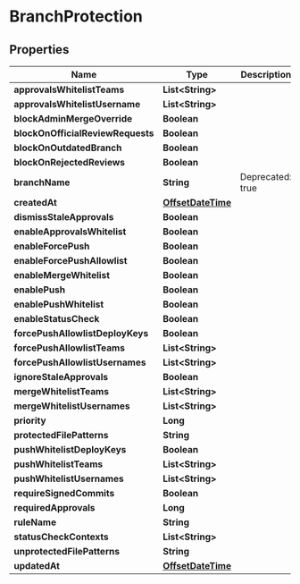 # BranchProtection

## Properties
Name | Type | Description | Notes
------------ | ------------- | ------------- | -------------
**approvalsWhitelistTeams** | **List&lt;String&gt;** |  |  [optional]
**approvalsWhitelistUsername** | **List&lt;String&gt;** |  |  [optional]
**blockAdminMergeOverride** | **Boolean** |  |  [optional]
**blockOnOfficialReviewRequests** | **Boolean** |  |  [optional]
**blockOnOutdatedBranch** | **Boolean** |  |  [optional]
**blockOnRejectedReviews** | **Boolean** |  |  [optional]
**branchName** | **String** | Deprecated: true |  [optional]
**createdAt** | [**OffsetDateTime**](OffsetDateTime.md) |  |  [optional]
**dismissStaleApprovals** | **Boolean** |  |  [optional]
**enableApprovalsWhitelist** | **Boolean** |  |  [optional]
**enableForcePush** | **Boolean** |  |  [optional]
**enableForcePushAllowlist** | **Boolean** |  |  [optional]
**enableMergeWhitelist** | **Boolean** |  |  [optional]
**enablePush** | **Boolean** |  |  [optional]
**enablePushWhitelist** | **Boolean** |  |  [optional]
**enableStatusCheck** | **Boolean** |  |  [optional]
**forcePushAllowlistDeployKeys** | **Boolean** |  |  [optional]
**forcePushAllowlistTeams** | **List&lt;String&gt;** |  |  [optional]
**forcePushAllowlistUsernames** | **List&lt;String&gt;** |  |  [optional]
**ignoreStaleApprovals** | **Boolean** |  |  [optional]
**mergeWhitelistTeams** | **List&lt;String&gt;** |  |  [optional]
**mergeWhitelistUsernames** | **List&lt;String&gt;** |  |  [optional]
**priority** | **Long** |  |  [optional]
**protectedFilePatterns** | **String** |  |  [optional]
**pushWhitelistDeployKeys** | **Boolean** |  |  [optional]
**pushWhitelistTeams** | **List&lt;String&gt;** |  |  [optional]
**pushWhitelistUsernames** | **List&lt;String&gt;** |  |  [optional]
**requireSignedCommits** | **Boolean** |  |  [optional]
**requiredApprovals** | **Long** |  |  [optional]
**ruleName** | **String** |  |  [optional]
**statusCheckContexts** | **List&lt;String&gt;** |  |  [optional]
**unprotectedFilePatterns** | **String** |  |  [optional]
**updatedAt** | [**OffsetDateTime**](OffsetDateTime.md) |  |  [optional]
